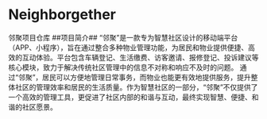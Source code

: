 # Neighborgether
邻聚项目仓库
##项目简介##
“邻聚”是一款专为智慧社区设计的移动端平台（APP、小程序），旨在通过整合多种物业管理功能，为居民和物业提供便捷、高效的互动体验。平台包含车辆登记、生活缴费、访客邀请、报修登记、投诉建议等核心模块，致力于解决传统社区管理中的信息不对称和响应不及时的问题。
通过“邻聚”，居民可以方便地管理日常事务，而物业也能更有效地提供服务，提升整体社区的管理效率和居民的生活质量。作为智慧社区的一部分，“邻聚”不仅提供了一个高效的管理工具，更促进了社区内部的和谐与互动，最终实现智慧、便捷、和谐的社区愿景。
